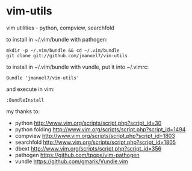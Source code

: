 # vim-utils
vim utilities - python, compview, searchfold


to install in ~/.vim/bundle with pathogen:

    mkdir -p ~/.vim/bundle && cd ~/.vim/bundle
    git clone git://github.com/jmanoel7/vim-utils


to install in ~/.vim/bundle with vundle, put it into ~/.vimrc:

    Bundle 'jmanoel7/vim-utils'

and execute in vim:

    :BundleInstall


my thanks to:

* python          http://www.vim.org/scripts/script.php?script_id=30
* python folding  http://www.vim.org/scripts/script.php?script_id=1494
* compview        http://www.vim.org/scripts/script.php?script_id=1803
* searchfold      http://www.vim.org/scripts/script.php?script_id=1805
* dbext           http://www.vim.org/scripts/script.php?script_id=356
* pathogen        https://github.com/tpope/vim-pathogen
* vundle          https://github.com/gmarik/Vundle.vim
